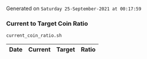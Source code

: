 Generated on `Saturday 25-September-2021 at 00:17:59`

### Current to Target Coin Ratio
`current_coin_ratio.sh`

Date|Current|Target|Ratio
---|---|---|---

